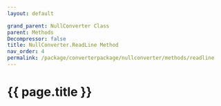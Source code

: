 ```yaml
---
layout: default

grand_parent: NullConverter Class
parent: Methods
Decompressor: false
title: NullConverter.ReadLine Method
nav_order: 4
permalink: /package/converterpackage/nullconverter/methods/readline
---
```

# {{ page.title }}